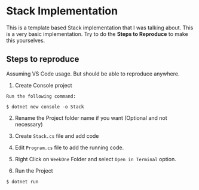 # Stack Implementation

This is a template based Stack implementation that I was talking about. This is a very basic implementation. Try to do the **Steps to Reproduce** to make this yourselves.

## Steps to reproduce
Assuming VS Code usage. But should be able to reproduce anywhere.

1. Create Console project
```
Run the following command:

$ dotnet new console -o Stack
```
2. Rename the Project folder name if you want (Optional and not necessary)

3. Create `Stack.cs` file and add code
4. Edit `Program.cs` file to add the running code.
5. Right Click on `WeekOne` Folder and select `Open in Terminal` option.
6. Run the Project
```
$ dotnet run
```
